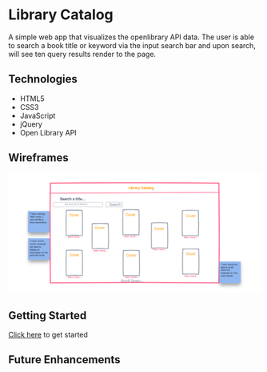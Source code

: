 # Library Catalog
A simple web app that visualizes the openlibrary API data. The user is able to search a book title or keyword via the input search bar and upon search, will see ten query results render to the page. 

## Technologies 

- HTML5
- CSS3
- JavaScript
- jQuery
- Open Library API

## Wireframes
![wireframe](./wireframe.png)

## Getting Started
[Click here]() to get started
## Future Enhancements